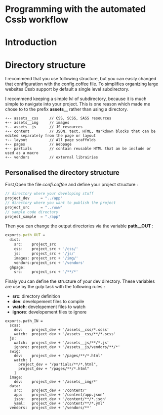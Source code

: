 Programming with the automated __Cssb__ workflow
===

# Introduction

# Directory structure

I recommend that you use following structure, but you can easily changed that conffiguration with the config.coffee file. To simplifies organizing large websites Cssb support by default a single level subdirectory.

I recommend keeping a simple lvl of subdirectory, because it is much simple to navigate into your project. This is one reason which made me chose to to the prefix **assets__** rather than using a directory.

```
+-- assets__css     // CSS, SCSS, SASS resources
+-- assets__img     // images
+-- assets__js      // JS resources
+-- content         // JSON, text, HTML, Markdown blocks that can be edited separately from the page or layout
+-- layout          // All page scaffolds
+-- pages           // Webpage
+-- partials        // contain reusable HTML that an be include or used as a macro
+-- vendors         // external librairies
```

## Personalised the directory structure

First,Open the file *confi.coffee* and define your project structure :

```javascript
// directory where your developing stuff
project_dev     = "../app"
// directory where you want to publish the project
project_src     = "../www"
// sample code directory
project_sample  = "./app"
```

Then you can change the output directories via the variable **path__OUT** :

```javascript
exports.path_OUT =
  dist:
    src:    project_src
    css:    project_src + '/css/'
    js:     project_src + '/js/'
    images: project_src + '/img/'
    vendors:project_src + '/vendors'
  ghpage:
    src:    project_src + '/**/*'
```

Finaly you can define the structure of your dev directory. These variables are use by the gulp task with the following rules :

* __src__:      directory definition
* __dev__:      developement files to compile
* __watch__:    developement files to watch
* __ignore__:   developement files to ignore

```
exports.path_IN =
  scss:
    dev:    project_dev + '/assets__css/*.scss'
    watch:  project_dev + '/assets__css/**/*.scss'
  js:
    watch:  project_dev + '/assets__js/**/*.js'
    ignore: project_dev + '/assets__js/vendors/**/*'
  swig:
    dev:    project_dev + '/pages/**/*.html'
    watch: [
      project_dev + "/partials/**/*.html",  
      project_dev + "/pages/**/*.html"
    ]
  image:
    dev:    project_dev + '/assets__img/*'
  data:
    src:    project_dev + '/content/'
    app:    project_dev + '/content/app.json'
    json:   project_dev + '/content/**/*.json'
    yaml:   project_dev + '/content/**/*.yml'
  vendors:  project_dev + '/vendors/**'
```